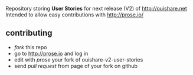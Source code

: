 Repository storing **User Stories** for next release (V2) of
http://ouishare.net Intended to allow easy contributions with
http://prose.io/


## contributing

* *fork* this repo
* go to http://prose.io and log in
* edit with *prose* your fork of ouishare-v2-user-stories
* send *pull request* from page of your fork on github